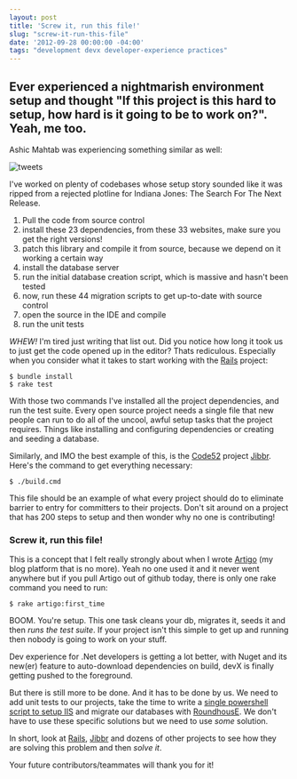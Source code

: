 ```yaml
---
layout: post
title: 'Screw it, run this file!'
slug: "screw-it-run-this-file"
date: '2012-09-28 00:00:00 -04:00'
tags: "development devx developer-experience practices"
---
```

## Ever experienced a nightmarish environment setup and thought "If this project is this hard to setup, how hard is it going to be to work on?". Yeah, me too.

Ashic Mahtab was experiencing something similar as well:

![tweets](http://content.screencast.com/users/codeimpossible/folders/Jing/media/dd6ac330-4a77-41e9-b6eb-4deac03af346/2012-09-26_2006.png)

I've worked on plenty of codebases whose setup story sounded like it was ripped from a rejected plotline for Indiana Jones: The Search For The Next Release.

1. Pull the code from source control
2. install these 23 dependencies, from these 33 websites, make sure you get the right versions!
3. patch this library and compile it from source, because we depend on it working a certain way
4. install the database server
5. run the initial database creation script, which is massive and hasn't been tested
6. now, run these 44 migration scripts to get up-to-date with source control
7. open the source in the IDE and compile
8. run the unit tests

_WHEW!_ I'm tired just writing that list out. Did you notice how long it took us to just get the code opened up in the editor? Thats rediculous. Especially when you consider what it takes to start working with the [Rails](http://github.com/rails/rails) project:

    $ bundle install
    $ rake test

With those two commands I've installed all the project dependencies, and run the test suite. Every open source project needs a single file that new people can run to do all of the uncool, awful setup tasks that the project requires. Things like installing and configuring dependencies or creating and seeding a database.

Similarly, and IMO the best example of this, is the [Code52](http://code52.org) project [Jibbr](http://github.com/code52/jibbr). Here's the command to get everything necessary:

    $ ./build.cmd

This file should be an example of what every project should do to eliminate barrier to entry for committers to their projects. Don't sit around on a project that has 200 steps to setup and then wonder why no one is contributing!

### Screw it, run this file!

This is a concept that I felt really strongly about when I wrote [Artigo](http://github.com/codeimpossible/Artigo) (my blog platform that is no more). Yeah no one used it and it never went anywhere but if you pull Artigo out of github today, there is only one rake command you need to run:

    $ rake artigo:first_time

BOOM. You're setup. This one task cleans your db, migrates it, seeds it and then *runs the test suite*. If your project isn't this simple to get up and running then nobody is going to work on your stuff.

Dev experience for .Net developers is getting a lot better, with Nuget and its new(er) feature to auto-download dependencies on build, devX is finally getting pushed to the foreground.

But there is still more to be done. And it has to be done by us. We need to add unit tests to our projects, take the time to write a [single powershell script to setup IIS](http://mikefrobbins.com/2012/05/15/create-a-new-iis-website-with-powershell/) and migrate our databases with [RoundhousE](http://github.com/chucknorris/roundhouse). We don't have to use these specific solutions but we need to use _some_ solution.

In short, look at [Rails](http://github.com/rails/rails), [Jibbr](http://github.com/code52/jibbr) and dozens of other projects to see how they are solving this problem and then _solve it_.

Your future contributors/teammates will thank you for it!
